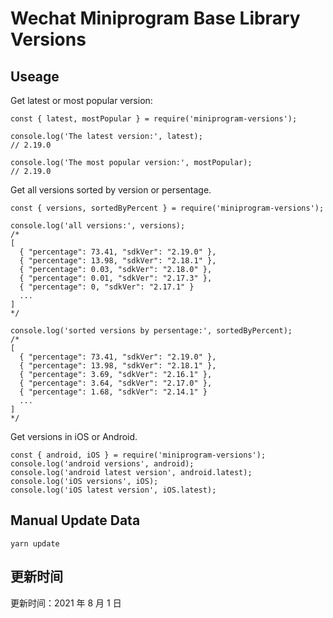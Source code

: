 
# Wechat Miniprogram Base Library Versions

## Useage

Get latest or most popular version:

```;
const { latest, mostPopular } = require('miniprogram-versions');

console.log('The latest version:', latest);
// 2.19.0

console.log('The most popular version:', mostPopular);
// 2.19.0

```

Get all versions sorted by version or persentage.

```
const { versions, sortedByPercent } = require('miniprogram-versions');

console.log('all versions:', versions);
/*
[
  { "percentage": 73.41, "sdkVer": "2.19.0" },
  { "percentage": 13.98, "sdkVer": "2.18.1" },
  { "percentage": 0.03, "sdkVer": "2.18.0" },
  { "percentage": 0.01, "sdkVer": "2.17.3" },
  { "percentage": 0, "sdkVer": "2.17.1" }
  ...
]
*/

console.log('sorted versions by persentage:', sortedByPercent);
/*
[
  { "percentage": 73.41, "sdkVer": "2.19.0" },
  { "percentage": 13.98, "sdkVer": "2.18.1" },
  { "percentage": 3.69, "sdkVer": "2.16.1" },
  { "percentage": 3.64, "sdkVer": "2.17.0" },
  { "percentage": 1.68, "sdkVer": "2.14.1" }
  ...
]
*/
```

Get versions in iOS or Android.

```
const { android, iOS } = require('miniprogram-versions');
console.log('android versions', android);
console.log('android latest version', android.latest);
console.log('iOS versions', iOS);
console.log('iOS latest version', iOS.latest);
```

## Manual Update Data

```
yarn update
```

## 更新时间

更新时间：2021 年 8 月 1 日
